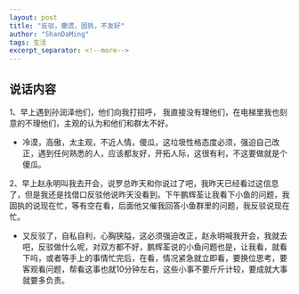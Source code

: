 ```yaml
---
layout: post
title: "反驳，撒谎，固执，不友好"
author: "ShanDaMing"
tags: 生活
excerpt_separator: <!--more-->
---
```


## 说话内容
1、早上遇到孙润泽他们，他们向我打招呼，<!--more--> 我直接没有理他们，在电梯里我也刻意的不理他们，主观的认为和他们和群太不好。
* 冷漠，高傲，太主观，不近人情，傻瓜，这垃圾性格态度必须，强迫自己改正，遇到任何熟悉的人，应该都友好，开拓人际，这很有利，不这要做就是个傻瓜。

2、早上赵永明叫我去开会，说罗总昨天和你说过了吧，我昨天已经看过这信息了，但是我还是找借口反驳他说昨天没看到。下午鹏辉荃让我看下小鱼的问题，我固执的说现在忙，等有空在看，后面他又催我回答小鱼群里的问题，我反驳说现在忙。

* 又反驳了，自私自利，心胸狭隘，这必须强迫改正，赵永明喊我开会，我就去吧，反驳做什么呢，对双方都不好，鹏辉荃说的小鱼问题也是，让我看，就看下吗，或者等手上的事情忙完后，在看，情况紧急就立即看，要换位思考，要客观看问题，帮看这事也就10分钟左右，这些小事不要斤斤计较，要成就大事就要多负责。
